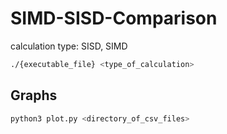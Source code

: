 # SIMD-SISD-Comparison
calculation type: SISD, SIMD

````bash 
./{executable_file} <type_of_calculation>
````

## Graphs

````bash
python3 plot.py <directory_of_csv_files>
````
